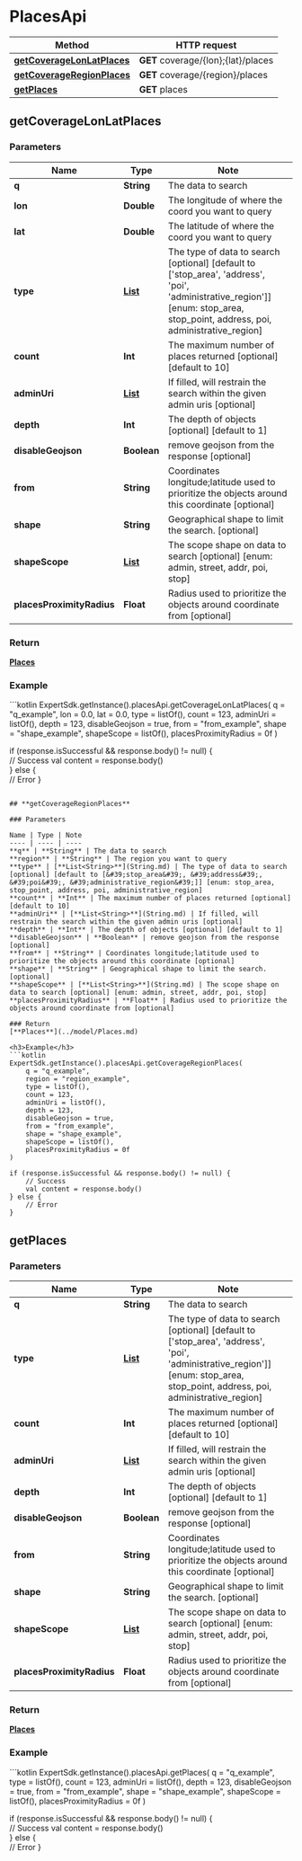 # PlacesApi

Method | HTTP request
------------- | -------------
[**getCoverageLonLatPlaces**](#getcoveragelonlatplaces) | **GET** coverage/{lon};{lat}/places
[**getCoverageRegionPlaces**](#getcoverageregionplaces) | **GET** coverage/{region}/places
[**getPlaces**](#getplaces) | **GET** places

## **getCoverageLonLatPlaces**

### Parameters

Name | Type | Note
---- | ---- | ----
**q** | **String** | The data to search 
**lon** | **Double** | The longitude of where the coord you want to query 
**lat** | **Double** | The latitude of where the coord you want to query 
**type** | [**List<String>**](String.md) | The type of data to search [optional] [default to [&#39;stop_area&#39;, &#39;address&#39;, &#39;poi&#39;, &#39;administrative_region&#39;]] [enum: stop_area, stop_point, address, poi, administrative_region] 
**count** | **Int** | The maximum number of places returned [optional] [default to 10] 
**adminUri** | [**List<String>**](String.md) | If filled, will restrain the search within the given admin uris [optional] 
**depth** | **Int** | The depth of objects [optional] [default to 1] 
**disableGeojson** | **Boolean** | remove geojson from the response [optional] 
**from** | **String** | Coordinates longitude;latitude used to prioritize the objects around this coordinate [optional] 
**shape** | **String** | Geographical shape to limit the search. [optional] 
**shapeScope** | [**List<String>**](String.md) | The scope shape on data to search [optional] [enum: admin, street, addr, poi, stop] 
**placesProximityRadius** | **Float** | Radius used to prioritize the objects around coordinate from [optional] 

### Return
[**Places**](../model/Places.md)

<h3>Example</h3>
```kotlin
ExpertSdk.getInstance().placesApi.getCoverageLonLatPlaces(
    q = "q_example",
    lon = 0.0,
    lat = 0.0,
    type = listOf(),
    count = 123,
    adminUri = listOf(),
    depth = 123,
    disableGeojson = true,
    from = "from_example",
    shape = "shape_example",
    shapeScope = listOf(),
    placesProximityRadius = 0f
)

if (response.isSuccessful && response.body() != null) {  
    // Success
    val content = response.body()  
} else {  
    // Error
} 
```

## **getCoverageRegionPlaces**

### Parameters

Name | Type | Note
---- | ---- | ----
**q** | **String** | The data to search 
**region** | **String** | The region you want to query 
**type** | [**List<String>**](String.md) | The type of data to search [optional] [default to [&#39;stop_area&#39;, &#39;address&#39;, &#39;poi&#39;, &#39;administrative_region&#39;]] [enum: stop_area, stop_point, address, poi, administrative_region] 
**count** | **Int** | The maximum number of places returned [optional] [default to 10] 
**adminUri** | [**List<String>**](String.md) | If filled, will restrain the search within the given admin uris [optional] 
**depth** | **Int** | The depth of objects [optional] [default to 1] 
**disableGeojson** | **Boolean** | remove geojson from the response [optional] 
**from** | **String** | Coordinates longitude;latitude used to prioritize the objects around this coordinate [optional] 
**shape** | **String** | Geographical shape to limit the search. [optional] 
**shapeScope** | [**List<String>**](String.md) | The scope shape on data to search [optional] [enum: admin, street, addr, poi, stop] 
**placesProximityRadius** | **Float** | Radius used to prioritize the objects around coordinate from [optional] 

### Return
[**Places**](../model/Places.md)

<h3>Example</h3>
```kotlin
ExpertSdk.getInstance().placesApi.getCoverageRegionPlaces(
    q = "q_example",
    region = "region_example",
    type = listOf(),
    count = 123,
    adminUri = listOf(),
    depth = 123,
    disableGeojson = true,
    from = "from_example",
    shape = "shape_example",
    shapeScope = listOf(),
    placesProximityRadius = 0f
)

if (response.isSuccessful && response.body() != null) {  
    // Success
    val content = response.body()  
} else {  
    // Error
} 
```

## **getPlaces**

### Parameters

Name | Type | Note
---- | ---- | ----
**q** | **String** | The data to search 
**type** | [**List<String>**](String.md) | The type of data to search [optional] [default to [&#39;stop_area&#39;, &#39;address&#39;, &#39;poi&#39;, &#39;administrative_region&#39;]] [enum: stop_area, stop_point, address, poi, administrative_region] 
**count** | **Int** | The maximum number of places returned [optional] [default to 10] 
**adminUri** | [**List<String>**](String.md) | If filled, will restrain the search within the given admin uris [optional] 
**depth** | **Int** | The depth of objects [optional] [default to 1] 
**disableGeojson** | **Boolean** | remove geojson from the response [optional] 
**from** | **String** | Coordinates longitude;latitude used to prioritize the objects around this coordinate [optional] 
**shape** | **String** | Geographical shape to limit the search. [optional] 
**shapeScope** | [**List<String>**](String.md) | The scope shape on data to search [optional] [enum: admin, street, addr, poi, stop] 
**placesProximityRadius** | **Float** | Radius used to prioritize the objects around coordinate from [optional] 

### Return
[**Places**](../model/Places.md)

<h3>Example</h3>
```kotlin
ExpertSdk.getInstance().placesApi.getPlaces(
    q = "q_example",
    type = listOf(),
    count = 123,
    adminUri = listOf(),
    depth = 123,
    disableGeojson = true,
    from = "from_example",
    shape = "shape_example",
    shapeScope = listOf(),
    placesProximityRadius = 0f
)

if (response.isSuccessful && response.body() != null) {  
    // Success
    val content = response.body()  
} else {  
    // Error
} 
```

